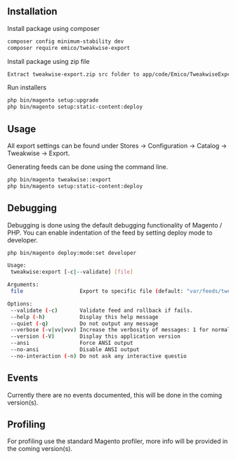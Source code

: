 ## Installation
Install package using composer
```sh
composer config minimum-stability dev
composer require emico/tweakwise-export
```

Install package using zip file
```sh
Extract tweakwise-export.zip src folder to app/code/Emico/TweakwiseExport/
```

Run installers
```sh
php bin/magento setup:upgrade
php bin/magento setup:static-content:deploy
```

## Usage
All export settings can be found under Stores -> Configuration -> Catalog -> Tweakwise -> Export.

Generating feeds can be done using the command line.
```sh
php bin/magento tweakwise::export
php bin/magento setup:static-content:deploy
```

## Debugging
Debugging is done using the default debugging functionality of Magento / PHP. You can enable indentation of the feed by setting deploy mode to developer.
```sh
php bin/magento deploy:mode:set developer

Usage:
 tweakwise:export [-c|--validate] [file]

Arguments:
 file                  Export to specific file (default: "var/feeds/tweakwise.xml")

Options:
 --validate (-c)       Validate feed and rollback if fails.
 --help (-h)           Display this help message
 --quiet (-q)          Do not output any message
 --verbose (-v|vv|vvv) Increase the verbosity of messages: 1 for normal output, 2 for more verbose output and 3 for debug
 --version (-V)        Display this application version
 --ansi                Force ANSI output
 --no-ansi             Disable ANSI output
 --no-interaction (-n) Do not ask any interactive questio
```

## Events
Currently there are no events documented, this will be done in the coming version(s).

## Profiling
For profiling use the standard Magento profiler, more info will be provided in the coming version(s).